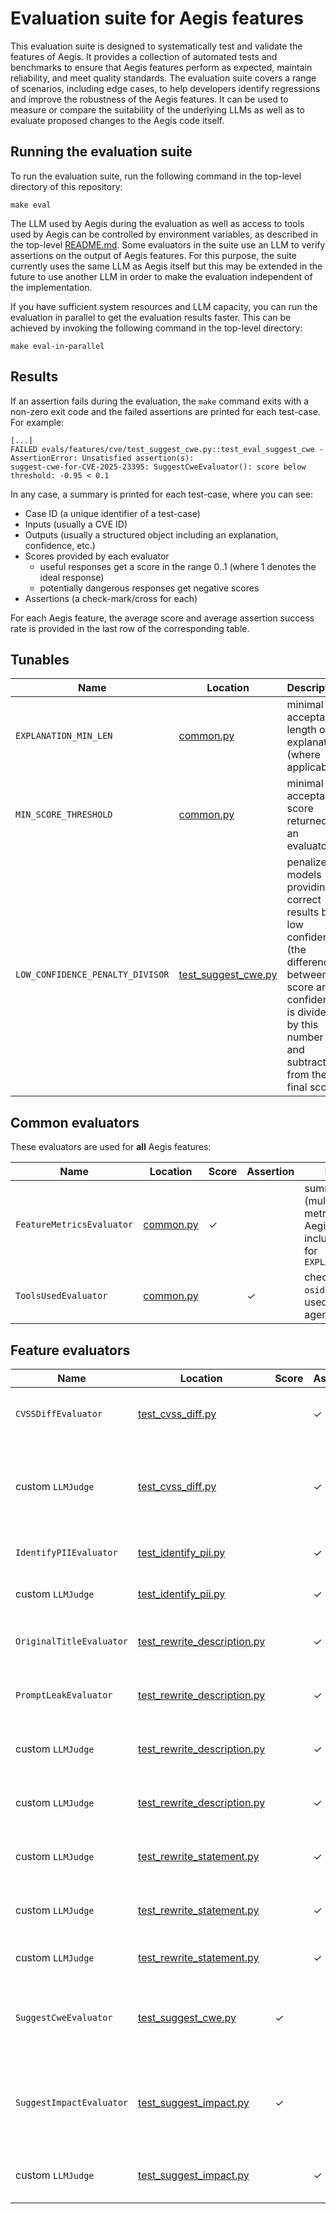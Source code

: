 # Evaluation suite for Aegis features

This evaluation suite is designed to systematically test and validate the features of Aegis.  It provides a collection of automated tests and benchmarks to ensure that Aegis features perform as expected, maintain reliability, and meet quality standards.  The evaluation suite covers a range of scenarios, including edge cases, to help developers identify regressions and improve the robustness of the Aegis features.  It can be used to measure or compare the suitability of the underlying LLMs as well as to evaluate proposed changes to the Aegis code itself.


## Running the evaluation suite

To run the evaluation suite, run the following command in the top-level directory of this repository:
```
make eval
```

The LLM used by Aegis during the evaluation as well as access to tools used by Aegis can be controlled by environment variables, as described in the top-level [README.md](../README.md#quick-start).  Some evaluators in the suite use an LLM to verify assertions on the output of Aegis features.  For this purpose, the suite currently uses the same LLM as Aegis itself but this may be extended in the future to use another LLM in order to make the evaluation independent of the implementation.

If you have sufficient system resources and LLM capacity, you can run the evaluation in parallel to get the evaluation results faster.  This can be achieved by invoking the following command in the top-level directory:
```
make eval-in-parallel
```

## Results

If an assertion fails during the evaluation, the `make` command exits with a non-zero exit code and the failed assertions are printed for each test-case.  For example:
```
[...]
FAILED evals/features/cve/test_suggest_cwe.py::test_eval_suggest_cwe - AssertionError: Unsatisfied assertion(s):
suggest-cwe-for-CVE-2025-23395: SuggestCweEvaluator(): score below threshold: -0.95 < 0.1
```

In any case, a summary is printed for each test-case, where you can see:
- Case ID (a unique identifier of a test-case)
- Inputs (usually a CVE ID)
- Outputs (usually a structured object including an explanation, confidence, etc.)
- Scores provided by each evaluator
    - useful responses get a score in the range 0..1 (where 1 denotes the ideal response)
    - potentially dangerous responses get negative scores
- Assertions (a check-mark/cross for each)

For each Aegis feature, the average score and average assertion success rate is provided in the last row of the corresponding table.


## Tunables

| Name | Location | Description | Default |
| ---- | -------- | ----------- | ------- |
| `EXPLANATION_MIN_LEN` | [common.py](features/common.py) | minimal acceptable length of an explanation (where applicable) | 80 |
| `MIN_SCORE_THRESHOLD` | [common.py](features/common.py) | minimal acceptable score returned by an evaluator | 0.1 |
| `LOW_CONFIDENCE_PENALTY_DIVISOR` | [test_suggest_cwe.py](features/cve/test_suggest_cwe.py) | penalize models providing correct results but low confidence (the difference between score and confidence is divided by this number and subtracted from the final score) | 4.0 |


## Common evaluators

These evaluators are used for **all** Aegis features:

| Name | Location | Score | Assertion | Description |
| ---- | -------- | ----- | --------- | ----------- |
| `FeatureMetricsEvaluator` | [common.py](features/common.py) | &check; | | summarization (multiplication) of all metrics provided by Aegis itself, including a check for `EXPLANATION_MIN_LEN` |
| `ToolsUsedEvaluator` | [common.py](features/common.py) | | &check; | check whether `osidb_tool` was used by the Aegis agent |


## Feature evaluators

| Name | Location | Score | Assertion | Description |
| ---- | -------- | ----- | --------- | ----------- |
| `CVSSDiffEvaluator` | [test_cvss_diff.py](features/cve/test_cvss_diff.py) | | &check; | check that explanation is provided if and only if CVSS scores differ |
| custom `LLMJudge` | [test_cvss_diff.py](features/cve/test_cvss_diff.py) | | &check; | "Unless the explanation field is empty, it elaborates on the reason why Red Hat assigned a different CVSS score." |
| `IdentifyPIIEvaluator` | [test_identify_pii.py](features/cve/test_identify_pii.py) | | &check; | check the `contains_PII` flag in the answer |
| custom `LLMJudge` | [test_identify_pii.py](features/cve/test_identify_pii.py) | | &check; | "If PII is found, the explanation contains a bulleted list." |
| `OriginalTitleEvaluator` | [test_rewrite_description.py](features/cve/test_rewrite_description.py) | | &check; | check whether original title is propagated by the model |
| `PromptLeakEvaluator` | [test_rewrite_description.py](features/cve/test_rewrite_description.py) | | &check; | check that text from the prompt template does not leak into the response |
| custom `LLMJudge` | [test_rewrite_description.py](features/cve/test_rewrite_description.py) | | &check; | "rewritten_title and rewritten_description do not contain any versioning info" |
| custom `LLMJudge` | [test_rewrite_description.py](features/cve/test_rewrite_description.py) | | &check; | "rewritten_title briefly summarizes what is described in rewritten_description" |
| custom `LLMJudge` | [test_rewrite_statement.py](features/cve/test_rewrite_statement.py) | | &check; | "The statement does not suggest to apply a patch or rebuild the software." |
| custom `LLMJudge` | [test_rewrite_statement.py](features/cve/test_rewrite_statement.py) | | &check; | "The statement does not describe the code change that was used to eliminate the flaw." |
| custom `LLMJudge` | [test_rewrite_statement.py](features/cve/test_rewrite_statement.py) | | &check; | "The statement does not duplicate the flaw description." |
| `SuggestCweEvaluator` | [test_suggest_cwe.py](features/cve/test_suggest_cwe.py) | &check; | | compare the provided list of CWEs with the expected one while taking length of the list and confidence into account |
| `SuggestImpactEvaluator` | [test_suggest_impact.py](features/cve/test_suggest_impact.py) | &check; | | compare the provided impact and CVSS3 score with the expected values while taking the confidence into account |
| custom `LLMJudge` | [test_suggest_impact.py](features/cve/test_suggest_impact.py) | | &check; | "explanation does not mention which Red Hat products are affected" |

